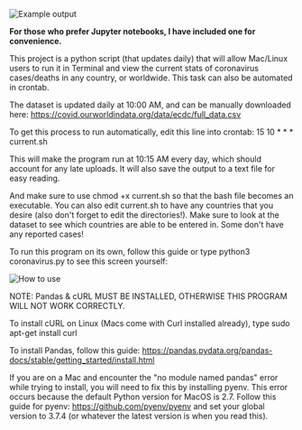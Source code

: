 ![Example output](https://kusekb.com/wp-content/uploads/2020/03/Screen-Shot-2020-03-28-at-7.44.58-PM.png)

**For those who prefer Jupyter notebooks, I have included one for convenience.**

This project is a python script (that updates daily) that will allow Mac/Linux users to run it in Terminal and view the current stats of coronavirus cases/deaths in any country, or worldwide. This task can also be automated in crontab.

The dataset is updated daily at 10:00 AM, and can be manually downloaded here: https://covid.ourworldindata.org/data/ecdc/full_data.csv

To get this process to run automatically, edit this line into crontab:
15 10 * * * current.sh

This will make the program run at 10:15 AM every day, which should account for any late uploads. It will also save the output to a text file for easy reading.

And make sure to use chmod +x current.sh so that the bash file becomes an executable. You can also edit current.sh to have any countries that you desire (also don't forget to edit the directories!). Make sure to look at the dataset to see which countries are able to be entered in. Some don't have any reported cases!

To run this program on its own, follow this guide or type python3 coronavirus.py to see this screen yourself:

![How to use](https://kusekb.com/wp-content/uploads/2020/03/Screen-Shot-2020-03-28-at-7.44.36-PM.png)

NOTE: Pandas & cURL MUST BE INSTALLED, OTHERWISE THIS PROGRAM WILL NOT WORK CORRECTLY.

To install cURL on Linux (Macs come with Curl installed already), type sudo apt-get install curl

To install Pandas, follow this guide: https://pandas.pydata.org/pandas-docs/stable/getting_started/install.html

If you are on a Mac and encounter the "no module named pandas" error while trying to install, you will need to fix this by installing pyenv. This error occurs because the default Python version for MacOS is 2.7. Follow this guide for pyenv: https://github.com/pyenv/pyenv and set your global version to 3.7.4 (or whatever the latest version is when you read this).

